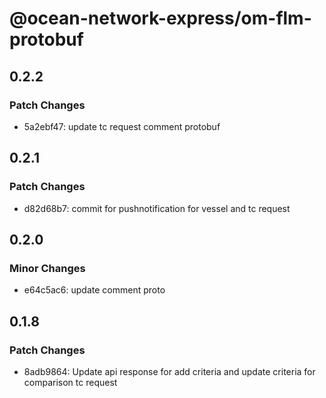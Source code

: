 # @ocean-network-express/om-flm-protobuf

## 0.2.2

### Patch Changes

- 5a2ebf47: update tc request comment protobuf

## 0.2.1

### Patch Changes

- d82d68b7: commit for pushnotification for vessel and tc request

## 0.2.0

### Minor Changes

- e64c5ac6: update comment proto

## 0.1.8

### Patch Changes

- 8adb9864: Update api response for add criteria and update criteria for comparison tc request
